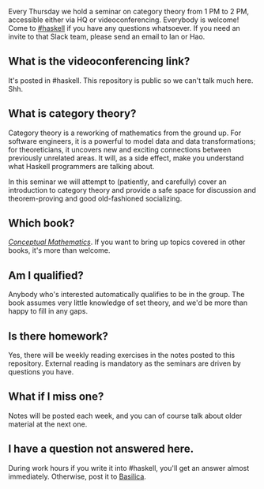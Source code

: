 Every Thursday we hold a seminar on category
theory from 1 PM to 2 PM, accessible either via HQ
or videoconferencing. Everybody is welcome! Come
to [#haskell][0] if you have any questions
whatsoever. If you need an invite to that Slack
team, please send an email to Ian or Hao.

[0]: https://friendsofjack.slack.com/messages/categories/

## What is the videoconferencing link?

It's posted in #haskell. This repository is public
so we can't talk much here. Shh.

## What is category theory?

Category theory is a reworking of mathematics from
the ground up. For software engineers, it is a
powerful to model data and data transformations;
for theoreticians, it uncovers new and exciting
connections between previously unrelated areas. It
will, as a side effect, make you understand what
Haskell programmers are talking about.

In this seminar we will attempt to (patiently, and
carefully) cover an introduction to category
theory and provide a safe space for discussion and
theorem-proving and good old-fashioned
socializing.

## Which book?

*[Conceptual Mathematics][cm]*. If you want to
bring up topics covered in other books, it's more
than welcome.

[cm]: http://www.amazon.com/Conceptual-Mathematics-First-Introduction-Categories/dp/052171916X/

## Am I qualified?

Anybody who's interested automatically
qualifies to be in the group. The book assumes
very little knowledge of set theory, and we'd be
more than happy to fill in any gaps.

## Is there homework?

Yes, there will be weekly reading exercises in the
notes posted to this repository. External reading
is mandatory as the seminars are driven by
questions you have.

## What if I miss one?

Notes will be posted each week, and you can of
course talk about older material at the next one.

## I have a question not answered here.

During work hours if you write it into #haskell,
you'll get an answer almost immediately.
Otherwise, post it to
[Basilica](https://basilica.horse).
